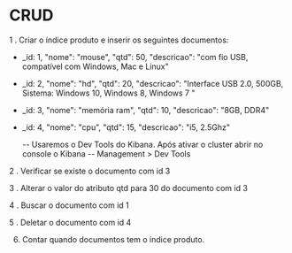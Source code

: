 # CRUD

1 . Criar o índice produto e inserir os seguintes documentos:

- _id: 1, "nome": "mouse", "qtd": 50, "descricao": "com fio USB, compatível com Windows, Mac e Linux"
- _id: 2, "nome": "hd", "qtd": 20, "descricao": "Interface USB 2.0, 500GB, Sistema: Windows 10, Windows 8, Windows 7 "
- _id: 3, "nome": "memória ram", "qtd": 10, "descricao": "8GB, DDR4"
- _id: 4, "nome": "cpu", "qtd": 15, "descricao": "i5, 2.5Ghz"

    -- Usaremos o Dev Tools do Kibana. Após ativar o cluster abrir no console o Kibana
    -- Management > Dev Tools


2 . Verificar se existe o documento com  id 3

3 . Alterar o valor do atributo qtd para 30 do documento com id 3

4 . Buscar o documento com id 1

5 . Deletar o documento com id 4

6. Contar quando documentos tem o índice produto.
